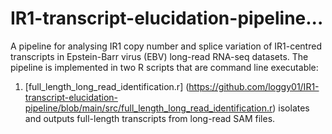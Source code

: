 # IR1-transcript-elucidation-pipeline...

A pipeline for analysing IR1 copy number and splice variation of IR1-centred transcripts in Epstein-Barr virus (EBV) long-read RNA-seq datasets. The pipeline is implemented in two R scripts that are command line executable:

1. [full_length_long_read_identification.r] (https://github.com/loggy01/IR1-transcript-elucidation-pipeline/blob/main/src/full_length_long_read_identification.r) isolates and outputs full-length transcripts from long-read SAM files.
